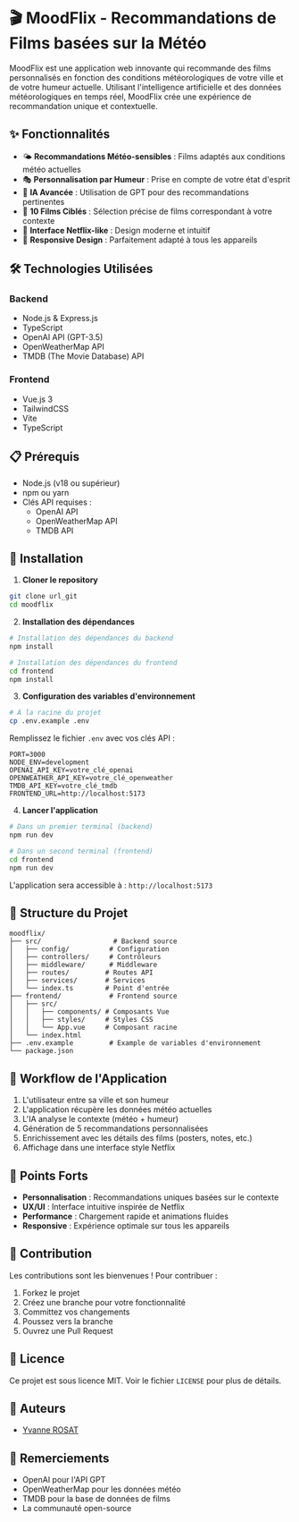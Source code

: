 # 🎬 MoodFlix - Recommandations de Films basées sur la Météo

MoodFlix est une application web innovante qui recommande des films personnalisés en fonction des conditions météorologiques de votre ville et de votre humeur actuelle. Utilisant l'intelligence artificielle et des données météorologiques en temps réel, MoodFlix crée une expérience de recommandation unique et contextuelle.

## ✨ Fonctionnalités

- 🌤️ **Recommandations Météo-sensibles** : Films adaptés aux conditions météo actuelles
- 🎭 **Personnalisation par Humeur** : Prise en compte de votre état d'esprit
- 🤖 **IA Avancée** : Utilisation de GPT pour des recommandations pertinentes
- 🎯 **10 Films Ciblés** : Sélection précise de films correspondant à votre contexte
- 🌈 **Interface Netflix-like** : Design moderne et intuitif
- 📱 **Responsive Design** : Parfaitement adapté à tous les appareils

## 🛠️ Technologies Utilisées

### Backend
- Node.js & Express.js
- TypeScript
- OpenAI API (GPT-3.5)
- OpenWeatherMap API
- TMDB (The Movie Database) API

### Frontend
- Vue.js 3
- TailwindCSS
- Vite
- TypeScript

## 📋 Prérequis

- Node.js (v18 ou supérieur)
- npm ou yarn
- Clés API requises :
  - OpenAI API
  - OpenWeatherMap API
  - TMDB API

## 🚀 Installation

1. **Cloner le repository**
```bash
git clone url_git
cd moodflix
```

2. **Installation des dépendances**
```bash
# Installation des dépendances du backend
npm install

# Installation des dépendances du frontend
cd frontend
npm install
```

3. **Configuration des variables d'environnement**
```bash
# À la racine du projet
cp .env.example .env
```

Remplissez le fichier `.env` avec vos clés API :
```env
PORT=3000
NODE_ENV=development
OPENAI_API_KEY=votre_clé_openai
OPENWEATHER_API_KEY=votre_clé_openweather
TMDB_API_KEY=votre_clé_tmdb
FRONTEND_URL=http://localhost:5173
```

4. **Lancer l'application**
```bash
# Dans un premier terminal (backend)
npm run dev

# Dans un second terminal (frontend)
cd frontend
npm run dev
```

L'application sera accessible à : `http://localhost:5173`

## 📁 Structure du Projet

```
moodflix/
├── src/                  # Backend source
│   ├── config/          # Configuration
│   ├── controllers/     # Contrôleurs
│   ├── middleware/      # Middleware
│   ├── routes/         # Routes API
│   ├── services/       # Services
│   └── index.ts        # Point d'entrée
├── frontend/            # Frontend source
│   ├── src/
│   │   ├── components/ # Composants Vue
│   │   ├── styles/     # Styles CSS
│   │   └── App.vue     # Composant racine
│   └── index.html
├── .env.example         # Example de variables d'environnement
└── package.json
```

## 🔄 Workflow de l'Application

1. L'utilisateur entre sa ville et son humeur
2. L'application récupère les données météo actuelles
3. L'IA analyse le contexte (météo + humeur)
4. Génération de 5 recommandations personnalisées
5. Enrichissement avec les détails des films (posters, notes, etc.)
6. Affichage dans une interface style Netflix

## 🎯 Points Forts

- **Personnalisation** : Recommandations uniques basées sur le contexte
- **UX/UI** : Interface intuitive inspirée de Netflix
- **Performance** : Chargement rapide et animations fluides
- **Responsive** : Expérience optimale sur tous les appareils

## 🤝 Contribution

Les contributions sont les bienvenues ! Pour contribuer :

1. Forkez le projet
2. Créez une branche pour votre fonctionnalité
3. Committez vos changements
4. Poussez vers la branche
5. Ouvrez une Pull Request

## 📝 Licence

Ce projet est sous licence MIT. Voir le fichier `LICENSE` pour plus de détails.

## 👥 Auteurs

- [Yvanne ROSAT](https://github.com/YvanneROSAT/)

## 🙏 Remerciements

- OpenAI pour l'API GPT
- OpenWeatherMap pour les données météo
- TMDB pour la base de données de films
- La communauté open-source 